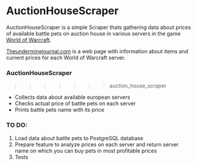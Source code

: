 # AuctionHouseScraper

AuctionHouseScraper is a simple Scraper thats gathering data about prices of available battle pets on auction house in various servers in the game [World of Warcraft](https://worldofwarcraft.com/en-us/).

[Theunderminejournal.com](https://theunderminejournal.com/) is a web page with information about items and current prices for each World of Warcraft server.

### AuctionHouseScraper
>>>>>>> auction_house_scraper
* Collects data about available european servers
* Checks actual price of battle pets on each server
* Prints battle pets name with its price

### TO DO:
1. Load data about battle pets to PostgreSQL database
2. Prepare feature to analyze prices on each server and return server name on which you can buy pets in most profitable prices
3. Tests
